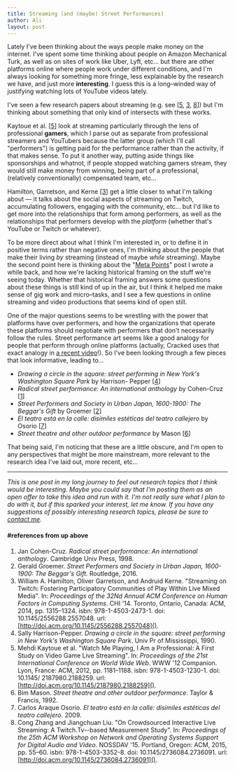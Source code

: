 ```yaml
---
title: Streaming (and (maybe) Street Performances)
author: Ali
layout: post
---
```


Lately I've been thinking about the ways people make money on the
internet. I've spent some time thinking about people on Amazon
Mechanical Turk, as well as on sites of work like Uber, Lyft, etc... but
there are other platforms online where people work under different
conditions, and I'm always looking for something more fringe, less
explainable by the research we have, and just more **interesting**. I
guess this is a long–winded way of justifying watching lots of YouTube
videos lately.

I've seen a few research papers about streaming (e.g. see [[5][], [3][], [8][]]) but I'm thinking
about something that only kind of intersects with these works.

Kaytoue et al. [[5][]]
look at streaming particularly through the lens of professional
**gamers**, which I parse out as separate from professional streamers
and YouTubers because the latter group (which I'll call "performers") is
getting paid for the performance rather than the activity, if that makes
sense. To put it another way, putting aside things like sponsorships and
whatnot, if people stopped watching gamers stream, they would still make
money from winning, being part of a professional, (relatively
conventionally) compensated team, etc...

Hamilton, Garretson, and Kerne [[3][]]
get a little closer to what I'm talking about — it talks about the
social aspects of streaming on Twitch, accumulating followers, engaging
with the community, etc... but I'd like to get more into the
relationships that form among performers, as well as the relationships
that performers develop with the *platform* (whether that's YouTube or
Twitch or whatever).

To be more direct about what I think I'm interested in, or to define it
in positive terms rather than negative ones, I'm thinking about the
people that make their living *by* streaming (instead of maybe *while*
streaming). Maybe the second point here is thinking about
the "[Meta Points][]" post I wrote a while
back, and how we're lacking historical framing on the stuff we're seeing
today. Whether that historical framing answers some questions about
these things is still kind of up in the air, but I think it helped me
make sense of gig work and micro–tasks, and I see a few questions in
online streaming and video productions that seems kind of open still.

One of the major questions seems to be wrestling with the power that
platforms have over performers, and how the organizations that operate
these platforms should negotiate with performers that don't necessarily
follow the rules. Street performance art seems like a good analogy for
people that perform through online platforms (actually, Cracked uses
that exact analogy in [a recent
video][]!). So I've been
looking through a few pieces that look informative, leading to…

- _Drawing a circle in the square: street performing in New York's Washington Square Park_ by Harrison- Pepper [[4][]]
- _Radical street performance: An international anthology_ by Cohen-Cruz [[1][]]
- _Street Performers and Society in Urban Japan, 1600-1900: The Beggar's Gift_ by Groemer [[2][]]
- _El teatro está en la calle: disímiles estéticas del teatro callejero_ by Osorio [[7][]]
- _Street theatre and other outdoor performance_ by Mason [[6][]]

That being said, I'm noticing that these are a little obscure, and I'm
open to any perspectives that might be more mainstream, more relevant to
the research idea I've laid out, more recent, etc…

---

_This is one post in my long journey to feel out research topics that I
think would be interesting. Maybe you could say that I'm posting them as
an open offer to take this idea and run with it. I'm not really sure
what I plan to do with it, but if this sparked your interest, let me
know. If you have any suggestions of possibly interesting research
topics, please be sure to [contact me][]._

[a recent video]: https://www.youtube.com/watch?v=_MIPQNa8uhg
[Meta Points]: https://ali-alkhatib.com/blog/meta-points
[dynamo]: http://dx.doi.org/10.1145/2702123.2702508
[PewDiePie]: https://www.youtube.com/watch?v=OkcdKKVuLg4
[HelloInternetPodcast70]: http://www.hellointernet.fm/podcast/70
[watchMe]: http://dx.doi.org/10.1145/2187980.2188259
[measurementStudy]: http://dx.doi.org/10.1145/2736084.2736091
[participatoryCommunity]: http://dx.doi.org/10.1145/2556288.2557048
[contact me]: /contact
[1]: #fn:1
[2]: #fn:2
[3]: #fn:3
[4]: #fn:4
[5]: #fn:5
[6]: #fn:6
[7]: #fn:7
[8]: #fn:8

#### \#references from up above

1. <a name="fn:1"></a> Jan Cohen-Cruz. _Radical street performance: An international anthology_. Cambridge Univ Press, 1998.
1. <a name="fn:2"></a> Gerald Groemer. _Street Performers and Society in Urban Japan, 1600-1900: The Beggar's Gift_. Routledge, 2016.
1. <a name="fn:3"></a> William A. Hamilton, Oliver Garretson, and Andruid Kerne. "Streaming on Twitch: Fostering Participatory Communities of Play Within Live Mixed Media". In: _Proceedings of the 32Nd Annual ACM Conference on Human Factors in Computing Systems_. CHI '14. Toronto, Ontario, Canada: ACM, 2014, pp. 1315–1324. isbn: 978-1-4503-2473-1. doi: 10.1145/2556288.2557048. url: [http://doi.acm.org/10.1145/2556288.2557048]().
1. <a name="fn:4"></a> Sally Harrison-Pepper. _Drawing a circle in the square: street performing in New York's Washington Square Park_. Univ Pr of Mississippi, 1990.
1. <a name="fn:5"></a> Mehdi Kaytoue et al. "Watch Me Playing, I Am a Professional: A First Study on Video Game Live Streaming". In: _Proceedings of the 21st International Conference on World Wide Web_. WWW '12 Companion. Lyon, France: ACM, 2012, pp. 1181–1188. isbn: 978-1-4503-1230-1. doi: 10.1145/ 2187980.2188259. url: [http://doi.acm.org/10.1145/2187980.2188259]().
1. <a name="fn:6"></a> Bim Mason. _Street theatre and other outdoor performance_. Taylor & Francis, 1992.
1. <a name="fn:7"></a> Carlos Araque Osorio. _El teatro está en la calle: disímiles estéticas del teatro callejero_. 2009.
1. <a name="fn:8"></a> Cong Zhang and Jiangchuan Liu. "On Crowdsourced Interactive Live Streaming: A Twitch.Tv--based Measurement Study". In: _Proceedings of the 25th ACM Workshop on Network and Operating Systems Support for Digital Audio and Video_. NOSSDAV '15. Portland, Oregon: ACM, 2015, pp. 55–60. isbn: 978-1-4503-3352-8. doi: 10.1145/2736084.2736091. url: [http://doi.acm.org/10.1145/2736084.2736091]().
